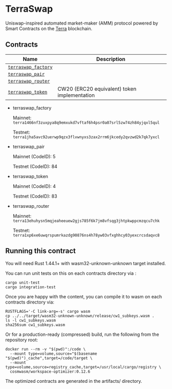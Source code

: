 # TerraSwap

Uniswap-inspired automated market-maker (AMM) protocol powered by Smart Contracts on the [Terra](https://terra.money) blockchain.

## Contracts

| Name                                               | Description                                  |
| -------------------------------------------------- | -------------------------------------------- |
| [`terraswap_factory`](terraswap_factory) |                                              |
| [`terraswap_pair`](terraswap_pair)       |                                              |
| [`terraswap_router`](terraswap_router)   |                                              |
| [`terraswap_token`](terraswap_token)     | CW20 (ERC20 equivalent) token implementation |

* terraswap_factory

   Mainnet: `terra1466nf3zuxpya8q9emxukd7vftaf6h4psr0a07srl5zw74zh84yjqxl5qul`

   Testnet: `terra1jha5avc92uerwp9qzx3flvwnyxs3zax2rrm6jkcedy2qvzwd2k7qk7yxcl`

* terraswap_pair

   Mainnet (CodeID): 5

   Testnet (CodeID): 84

* terraswap_token

   Mainnet (CodeID): 4

   Testnet (CodeID): 83

* terraswap_router

   Mainnet: `terra13ehuhysn5mqjeaheeuew2gjs785f6k7jm8vfsqg3jhtpkwppcmzqcu7chk`

   Testnet: `terra1xp6xe6uwqrspumrkazdg90876ns4h78yw03vfxghhcy03yexcrcsdaqvc8`

## Running this contract

You will need Rust 1.44.1+ with wasm32-unknown-unknown target installed.

You can run unit tests on this on each contracts directory via :

```
cargo unit-test
cargo integration-test
```

Once you are happy with the content, you can compile it to wasm on each contracts directory via:

```
RUSTFLAGS='-C link-arg=-s' cargo wasm
cp ../../target/wasm32-unknown-unknown/release/cw1_subkeys.wasm .
ls -l cw1_subkeys.wasm
sha256sum cw1_subkeys.wasm
```

Or for a production-ready (compressed) build, run the following from the repository root:

```
docker run --rm -v "$(pwd)":/code \
  --mount type=volume,source="$(basename "$(pwd)")_cache",target=/code/target \
  --mount type=volume,source=registry_cache,target=/usr/local/cargo/registry \
  cosmwasm/workspace-optimizer:0.12.6
```

The optimized contracts are generated in the artifacts/ directory.
